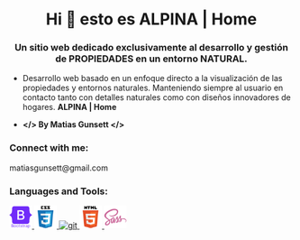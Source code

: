 <h1 align="center">Hi 👋 esto es ALPINA | Home</h1>
<h3 align="center">Un sitio web dedicado exclusivamente al desarrollo y gestión de PROPIEDADES en un entorno NATURAL.</h3>

- Desarrollo web basado en un enfoque directo a la visualización de las propiedades y entornos naturales. Manteniendo siempre al usuario en contacto tanto con detalles naturales como con diseños innovadores de hogares. **ALPINA | Home**

- **</> By Matias Gunsett </>**

<h3 align="left">Connect with me:</h3>
<p align="left">
matiasgunsett@gmail.com
</p>

<h3 align="left">Languages and Tools:</h3>
<p align="left"> <a href="https://getbootstrap.com" target="_blank" rel="noreferrer"> <img src="https://raw.githubusercontent.com/devicons/devicon/master/icons/bootstrap/bootstrap-plain-wordmark.svg" alt="bootstrap" width="40" height="40"/> </a> <a href="https://www.w3schools.com/css/" target="_blank" rel="noreferrer"> <img src="https://raw.githubusercontent.com/devicons/devicon/master/icons/css3/css3-original-wordmark.svg" alt="css3" width="40" height="40"/> </a> <a href="https://git-scm.com/" target="_blank" rel="noreferrer"> <img src="https://www.vectorlogo.zone/logos/git-scm/git-scm-icon.svg" alt="git" width="40" height="40"/> </a> <a href="https://www.w3.org/html/" target="_blank" rel="noreferrer"> <img src="https://raw.githubusercontent.com/devicons/devicon/master/icons/html5/html5-original-wordmark.svg" alt="html5" width="40" height="40"/> </a> <a href="https://sass-lang.com" target="_blank" rel="noreferrer"> <img src="https://raw.githubusercontent.com/devicons/devicon/master/icons/sass/sass-original.svg" alt="sass" width="40" height="40"/> </a> </p>
